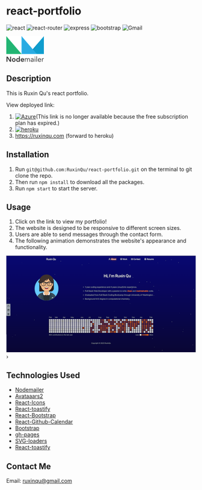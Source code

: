 # react-portfolio

![react](https://img.shields.io/badge/React-20232A?style=for-the-badge&logo=react&logoColor=61DAFB)
![react-router](https://img.shields.io/badge/React_Router-CA4245?style=for-the-badge&logo=react-router&logoColor=white)
![express](https://img.shields.io/badge/Express.js-000000?style=for-the-badge&logo=express&logoColor=white)
![bootstrap](https://img.shields.io/badge/Bootstrap-563D7C?style=for-the-badge&logo=bootstrap&logoColor=white)
![Gmail](https://img.shields.io/badge/Gmail%20Api-D14836?style=for-the-badge&logo=gmail&logoColor=white)

[![Nodemailer](./client/public/assets/nm_logo.png)](https://nodemailer.com/about/)

## Description

This is Ruxin Qu's react portfolio.

View deployed link:

1. [![Azure](https://img.shields.io/badge/microsoft%20azure-0089D6?style=for-the-badge&logo=microsoft-azure&logoColor=white)](https://react-portfolio-rq.azurewebsites.net)(This link is no longer available because the free subscription plan has expired.)
2. [![heroku](https://img.shields.io/badge/Heroku-430098?style=for-the-badge&logo=heroku&logoColor=white)](https://react-portfolio-rq.herokuapp.com/)
3. https://ruxinqu.com (forward to heroku)

## Installation

1. Run `git@github.com:RuxinQu/react-portfolio.git` on the terminal to git clone the repo.
2. Then run `npm install` to download all the packages.
3. Run `npm start` to start the server.

## Usage

1. Click on the link to view my portfolio!
2. The website is designed to be responsive to different screen sizes.
3. Users are able to send messages through the contact form.
4. The following animation demonstrates the website's appearance and functionality.

![screenshot](./client/public/assets/portfolio.png)›

## Technologies Used

- [Nodemailer](https://nodemailer.com/about/)
- [Avataaars2](https://www.npmjs.com/package/avataaars2)
- [React-Icons](https://react-icons.github.io/react-icons/)
- [React-toastify](https://www.npmjs.com/package/react-toastify)
- [React-Bootstrap](https://react-bootstrap.github.io)
- [React-Github-Calendar](http://react-component.github.io/calendar/)
- [Bootstrap](https://getbootstrap.com)
- [gh-pages](https://www.npmjs.com/package/gh-pages)
- [SVG-loaders](https://github.com/SamHerbert/SVG-Loaders)
- [React-toastify](https://www.npmjs.com/package/react-toastify)

## Contact Me

Email: ruxinqu@gmail.com
